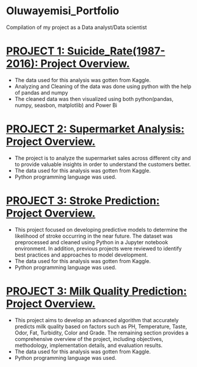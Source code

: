 # Oluwayemisi_Portfolio
Compilation of my project as a Data analyst/Data scientist

# [PROJECT 1: Suicide_Rate(1987-2016): Project Overview.](https://github.com/oluwayemisi1/World_Suicide_Rate)
*	The data used for this analysis was gotten from Kaggle. 
*	Analyzing and Cleaning of the data was done using python with the help of pandas and numpy
*	The cleaned data was then visualized using both python(pandas, numpy, seasbon, matplotlib) and Power Bi

# [PROJECT 2: Supermarket Analysis: Project Overview.](https://github.com/oluwayemisi1/Supermarket-Analysis)
* The project is to analyze the supermarket sales across different city and to provide valuable insights in order to understand the customers better.
* The data used for this analysis was gotten from Kaggle. 
* Python programming language was used.

# [PROJECT 3: Stroke Prediction: Project Overview.](https://github.com/oluwayemisi1/Stroke-Prediction-)
* This project focused on developing predictive models to determine the likelihood of stroke occurring in the near future. The dataset was preprocessed and cleaned using Python in a Jupyter notebook environment. In addition, previous projects were reviewed to identify best practices and approaches to model development.
* The data used for this analysis was gotten from Kaggle. 
* Python programming language was used.

# [PROJECT 3: Milk Quality Prediction: Project Overview.](https://github.com/oluwayemisi1/Stroke-Prediction-)
* This project aims to develop an advanced algorithm that accurately predicts milk quality based on factors such as PH, Temperature, Taste, Odor, Fat, Turbidity, Color and Grade. The remaining section provides a comprehensive overview of the project, including objectives, methodology, implementation details, and evaluation results.
* The data used for this analysis was gotten from Kaggle. 
* Python programming language was used.
